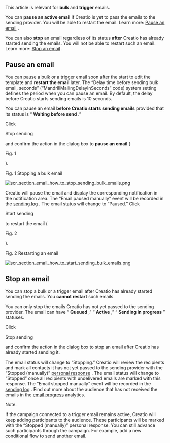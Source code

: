 


 This article is relevant for
 **bulk** 
 and
 **trigger** 
 emails.
 



 You can
 **pause an active email** 
 if Creatio is yet to pass the emails to the sending provider. You will be able to restart the email. Learn more:
 [Pause an email](#title-2045-1) 
 .
 



 You can also
 **stop** 
 an email regardless of its status
 **after** 
 Creatio has already started sending the emails. You will not be able to restart such an email. Learn more:
 [Stop an email](#title-2045-2) 
 .
 



 Pause an email
----------------



 You can pause a bulk or a trigger email soon after the start to edit the template and
 **restart the email** 
 later. The “Delay time before sending bulk email, seconds” (“MandrillMailingDelayInSeconds” code) system setting defines the period when you can pause an email. By default, the delay before Creatio starts sending emails is 10 seconds.
 



 You can pause an email
 **before Creatio starts sending emails** 
 provided that its status is “
 **Waiting before send** 
 .”
 



 Click
 
 Stop sending
 
 and confirm the action in the dialog box to
 **pause an email** 
 (
 
 Fig. 1
 
 ).
 




 Fig. 1 Stopping a bulk email
 

![scr_section_email_how_to_stop_sending_bulk_emails.png](/docs/sites/en/files/images/Marketing_Tools/stop_bulk_email/scr_section_email_how_to_stop_sending_bulk_emails.png)



 Creatio will pause the email and display the corresponding notification in the notification area. The “Email paused manually” event will be recorded in the
 [sending log](/docs/8-0/user/marketing_tools/email_marketing/email_analytics/progress/email_progress#title-1547-11) 
 . The email status will change to “Paused.” Click
 
 Start sending
 
 to restart the email (
 
 Fig. 2
 
 ).
 




 Fig. 2 Restarting an email
 

![scr_section_email_how_to_start_sending_bulk_emails.png](/docs/sites/en/files/images/Marketing_Tools/stop_bulk_email/scr_section_email_how_to_start_sending_bulk_emails.png)



 Stop an email
---------------



 You can stop a bulk or a trigger email after Creatio has already started sending the emails. You
 **cannot restart** 
 such emails.
 



 You can only stop the emails Creatio has not yet passed to the sending provider. The email can have “
 **Queued** 
 ,” “
 **Active** 
 ,” “
 **Sending in progress** 
 ” statuses.
 



 Click
 
 Stop sending
 
 and confirm the action in the dialog box to stop an email after Creatio has already started sending it.
 



 The email status will change to “Stopping.” Creatio will review the recipients and mark all contacts it has not yet passed to the sending provider with the “Stopped (manually)”
 [personal response](/docs/7-18/user/marketing_tools/email_marketing/email_analytics/personal_responses_shortcut/personal_responses) 
 . The email status will change to “Stopped” once all recipients with undelivered emails are marked with this response. The “Email stopped manually” event will be recorded in the
 [sending log](/docs/8-0/user/marketing_tools/email_marketing/email_analytics/progress/email_progress#title-1547-11) 
 . Find out more about the audience that has not received the emails in the
 [email progress](/docs/8-0/user/marketing_tools/email_marketing/email_analytics/progress/email_progress) 
 analytics.
 





 Note.
 
 If the campaign connected to a trigger email remains active, Creatio will keep adding participants to the audience. These participants will be marked with the “Stopped (manually)” personal response. You can still advance such participants through the campaign. For example, add a new conditional flow to send another email.
 





